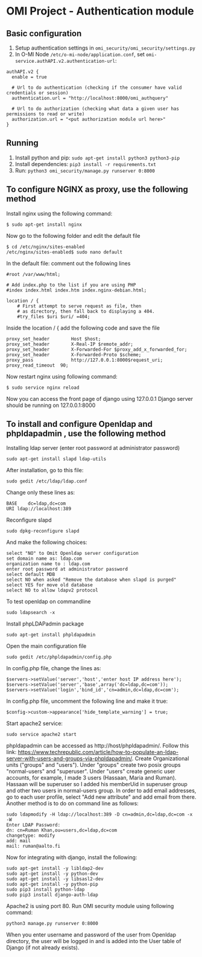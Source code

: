 OMI Project - Authentication module
===============================


Basic configuration
-------

1. Setup authentication settings in `omi_security/omi_security/settings.py`
2. In O-MI Node `/etc/o-mi-node/application.conf`, set `omi-service.authAPI.v2.authentication-url`:
```
authAPI.v2 {
  enable = true

  # Url to do authentication (checking if the consumer have valid credentials or session)
  authentication.url = "http://localhost:8000/omi_authquery"

  # Url to do authorization (checking what data a given user has permissions to read or write)
  authorization.url = "<put authorization module url here>"
}
```


Running
-------

1. Install python and pip: `sudo apt-get install python3 python3-pip`
1. Install dependencies: `pip3 install -r requirements.txt`
2. Run: `python3 omi_security/manage.py runserver 0:8000`



To configure NGINX as proxy, use the following method
------------------------------------------------


Install nginx using the following command:

```
$ sudo apt-get install nginx
```
Now go to the following folder and edit the default file

```
$ cd /etc/nginx/sites-enabled
/etc/nginx/sites-enabled$ sudo nano default
```

In the default file: comment out the following lines
```
#root /var/www/html;

# Add index.php to the list if you are using PHP
#index index.html index.htm index.nginx-debian.html;

location / {
    # First attempt to serve request as file, then
    # as directory, then fall back to displaying a 404.
    #try_files $uri $uri/ =404;

```
Inside the location / {   add the following code and save the file
```
proxy_set_header        Host $host;
proxy_set_header        X-Real-IP $remote_addr;
proxy_set_header        X-Forwarded-For $proxy_add_x_forwarded_for;
proxy_set_header        X-Forwarded-Proto $scheme;
proxy_pass              http://127.0.0.1:8000$request_uri;
proxy_read_timeout  90;

```

Now restart nginx using following command:
```
$ sudo service nginx reload
```
Now you can access the front page of django using 127.0.0.1
Django server should be running on 127.0.0.1:8000



To install and configure Openldap and phpldapadmin , use the following method
-----------------------------------------------------------------


Installing ldap server (enter root password at administrator password)
```
sudo apt-get install slapd ldap-utils
```

After installation, go to this file:
```
sudo gedit /etc/ldap/ldap.conf
```

Change only these lines as:
```
BASE	dc=ldap,dc=com
URI	ldap://localhost:389
```

Reconfigure slapd
```
sudo dpkg-reconfigure slapd
```

And make the following choices:
```
select "NO" to Omit Openldap server configuration
set domain name as: ldap.com
organization name to : ldap.com
enter root password at administrator password
select default MDB
select NO when asked "Remove the database when slapd is purged"
select YES for move old database
select NO to allow ldapv2 protocol
```
To test openldap on commandline
```
sudo ldapsearch -x
```

Install  phpLDAPadmin package
```
sudo apt-get install phpldapadmin
```

Open the main configuration file
```
sudo gedit /etc/phpldapadmin/config.php
```

In config.php file, change the lines as:
```
$servers->setValue('server','host','enter host IP address here');
$servers->setValue('server','base',array('dc=ldap,dc=com'));
$servers->setValue('login','bind_id','cn=admin,dc=ldap,dc=com');
```
In config.php file, uncomment the following line and make it true:
```
$config->custom->appearance['hide_template_warning'] = true;
```

Start apache2 service:
```
sudo service apache2 start
```
phpldapadmin can be accessed as http://host/phpldapadmin/.
Follow this link: https://www.techrepublic.com/article/how-to-populate-an-ldap-server-with-users-and-groups-via-phpldapadmin/.
Create Organizational units ("groups" and "users"). Under "groups" create two posix groups "normal-users" and "superuser". Under "users" create generic user accounts,
for example, I made 3 users (Hassaan, Maria and Ruman). Hassaan will be superuser so I added his memberUid in superuser group and other two users in normal-users
group.
In order to add email addresses, go to each user profile, select "Add new attribute" and add email from there. Another method is to do on command line as follows:
```
sudo ldapmodify -H ldap://localhost:389 -D cn=admin,dc=ldap,dc=com -x -W
Enter LDAP Password:
dn: cn=Ruman Khan,ou=users,dc=ldap,dc=com
changetype: modify
add: mail
mail: ruman@aalto.fi
 ```

Now for integrating with django, install the following:
```
sudo apt-get install -y libldap2-dev
sudo apt-get install -y python-dev
sudo apt-get install -y libsasl2-dev
sudo apt-get install -y python-pip
sudo pip3 install python-ldap
sudo pip3 install django-auth-ldap
```
Apache2 is using port 80. Run OMI security module using following command:
```
python3 manage.py runserver 0:8000
```
When you enter username and password of the user from Openldap directory,
the user will be logged in and is added into the User table of Django (if not already exists).










